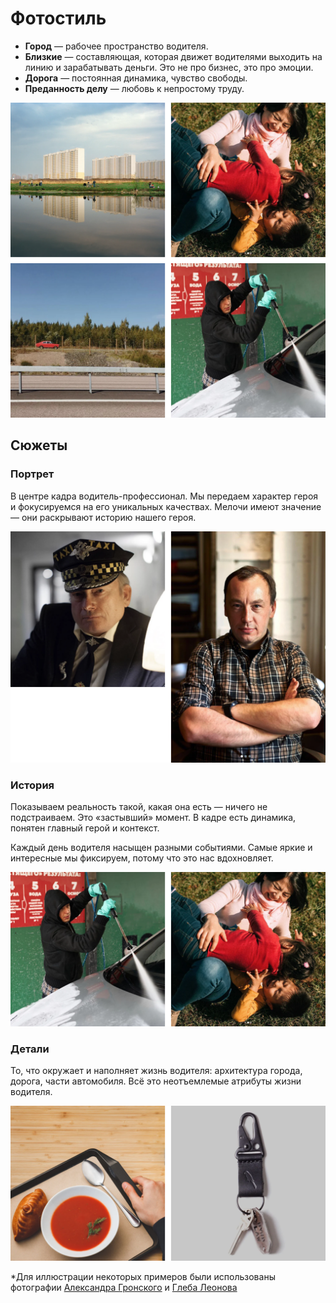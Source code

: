 # Фотостиль

* **Город** — рабочее пространство водителя.
* **Близкие** — составляющая, которая движет водителями выходить на линию и зарабатывать деньги. Это не про бизнес, это про эмоции.
* **Дорога** — постоянная динамика, чувство свободы.
* **Преданность делу** — любовь к непростому труду.

![](../.gitbook/assets/phc.png)

## Сюжеты

### Портрет

В центре кадра водитель-профессионал. Мы передаем характер героя и фокусируемся на его уникальных качествах. Мелочи имеют значение — они раскрывают историю нашего героя.

![](../.gitbook/assets/cf2.png)

### История

Показываем реальность такой, какая она есть — ничего не подстраиваем. Это «застывший» момент. В кадре есть динамика, понятен главный герой и контекст.

Каждый день водителя насыщен разными событиями. Самые яркие и интересные мы фиксируем, потому что это нас вдохновляет.

![](../.gitbook/assets/ph3.png)

### Детали

То, что окружает и наполняет жизнь водителя: архитектура города, дорога, части автомобиля. Всё это неотъемлемые атрибуты жизни водителя.

![](../.gitbook/assets/phdt.png)

\*Для иллюстрации некоторых примеров были использованы фотографии [Александра Гронского](https://www.alexandergronsky.com/) и [Глеба Леонова](https://www.instagram.com/eble__onov/)

